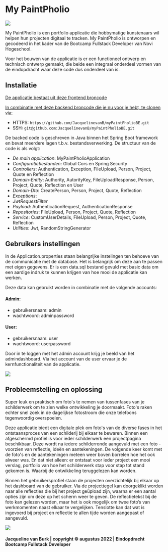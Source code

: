 ﻿# My PaintPholio 
![](/updates/mypaintpholio.png)  

My PaintPholio is een portfolio applicatie die hobbymatige kunstenaars wil helpen hun projecten digitaal te tracken.
My PaintPholio is ontworpen en gecodeerd in het kader van de Bootcamp Fullstack Developer van Novi Hogeschool.

Voor het bouwen van de applicatie is er een functioneel ontwerp en technisch ontwerp gemaakt, die beide een integraal 
onderdeel vormen van de eindopdracht waar deze code dus onderdeel van is. 

## Installatie
[De applicatie bestaat uit deze frontend broncode](https://github.com/JacquelinevanB/myPaintPholioFE)

[In combinatie met deze backend broncode die je nu voor je hebt, te clonen via:](https://github.com/JacquelinevanB/myPaintPholioBE)
- HTTPS: `https://github.com/JacquelinevanB/myPaintPholioBE.git`
- SSH: `git@github.com:JacquelinevanB/myPaintPholioBE.git`


De backed code is geschreven in Java binnen het Spring Boot framework en bevat meerdere lagen t.b.v. bestandsverwerking. 
De structuur van de code is als volgt:
- _De main application_: MyPaintPholioApplication
- _Configuratiebestanden_: Global Cors en Spring Security
- _Controllers_: Authentication, Exception, FileUpload, Person, Project, Quote en Reflection
- _Domain-Entity_: Authority, AutorityKey, FileUploadResponse, Person, Project, Quote, Reflection en User
- _Domain-Dto_: CreatePerson, Person, Project, Quote, Reflection
- _Exceptions_:
- _JwtRequestFilter_
- _Payload_: AuthenticationRequest, AuthenticationResponse
- _Repositories_: FileUpload, Person, Project, Quote, Reflection
- _Service_: CustomUserDetails, FileUpload, Person, Project, Quote, Reflection
- _Utilities_: Jwt, RandomStringGenerator

## Gebruikers instellingen
In de Application.properties staan belangrijke instelingen ten behoeve van de communicatie met de database. Het is 
belangrijk om deze aan te passen met eigen gegevens.
Er is een data.sql bestand gevuld met basic data om een aardige indruk te kunnen krijgen van hoe mooi de applicatie kan werken.

Deze data kan gebruikt worden in combinatie met de volgende accounts:

#### Admin:
- gebruikersnaam: admin
- wachtwoord: adminpassword

#### User:
- gebruikersnaam: user
- wachtwoord: userpassword

Door in te loggen met het admin account krijg je beeld van het admindashboard.
Via het account van de user ervaar je de kernfunctionaliteit van de applicatie. 

![](C:\Users\jacqu\Documents\Jacqueline\Novi\Fullstack\mypaintpholiosmall.png)

## Probleemstelling en oplossing
Super leuk en praktisch om foto's te nemen van tussenfases van je schilderwerk om te zien welke ontwikkeling je doormaakt. 
Foto's raken echter snel zoek in de dagelijkse fotostroom die onze telefoons tegenwoordig overspoelen. 

Deze applicatie biedt een digitale plek om foto's van de diverse fases in het ontstaansproces van een schilderij bij 
elkaar te bewaren. Binnen een afgeschermd profiel is voor ieder schilderwerk een projectpagina beschikbaar. Deze wordt 
na iedere schilderronde aangevuld met een foto - voorzien van reflectie, ideën en aantekeningen. De volgende keer komt 
met de foto's en de aantekeningen meteen weer boven borrelen hoe het ook alweer was. En dat niet alleen: 
er ontstaat voor ieder project een mooi verslag, portfolio van hoe het schilderwerk stap voor stap tot stand gekomen is. 
Waarbij de ontwikkeling teruggelezen kan worden. 

Binnen het gebruikersprofiel staan de projecten overzichtelijk bij elkaar op het dashboard van de gebruiker. Via de 
projecttegel kan doorgeklikt worden naar alle reflecties die bij het project geüpload zijn, waarna er een aantal opties 
zijn om deze op het scherm weer te geven. De reflectietekst bij de foto kan gelezen worden, maar het is ook mogelijk om 
twee foto’s van werkmomenten naast elkaar te vergelijken. Tenslotte kan dat wat is ingevoerd bij project en reflectie 
te allen tijde worden aangepast of aangevuld. 

![](C:\Users\jacqu\Documents\Jacqueline\Novi\Fullstack\Landingpage1.png) 

#### Jacqueline van Burk | copyright © augustus 2022 | Eindopdracht Bootcamp Fullstack Developer

